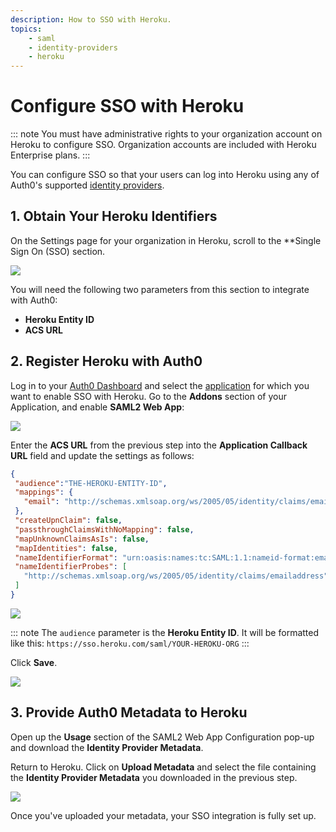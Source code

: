 ```yaml
---
description: How to SSO with Heroku.
topics:
    - saml
    - identity-providers
    - heroku
---
```


# Configure SSO with Heroku

::: note
You must have administrative rights to your organization account on Heroku to configure SSO. Organization accounts are included with Heroku Enterprise plans.
:::

You can configure SSO so that your users can log into Heroku using any of Auth0's supported [identity providers](/identityproviders).

## 1. Obtain Your Heroku Identifiers

On the Settings page for your organization in Heroku, scroll to the **Single Sign On (SSO) section.

![](/media/articles/saml/saml-apps/heroku/heroku-dashboard.png)

You will need the following two parameters from this section to integrate with Auth0:

* __Heroku Entity ID__
* __ACS URL__

## 2. Register Heroku with Auth0

Log in to your [Auth0 Dashboard](${manage_url}/#/applications) and select the [application](/applications) for which you want to enable SSO with Heroku. Go to the __Addons__ section of your Application, and enable __SAML2 Web App__:

![](/media/articles/saml/saml-apps/heroku/auth0-dashboard.png)

Enter the __ACS URL__ from the previous step into the __Application Callback URL__ field and update the settings as follows:

```json
{
 "audience":"THE-HEROKU-ENTITY-ID",
 "mappings": {
   "email": "http://schemas.xmlsoap.org/ws/2005/05/identity/claims/emailaddress"
 },
 "createUpnClaim": false,
 "passthroughClaimsWithNoMapping": false,
 "mapUnknownClaimsAsIs": false,
 "mapIdentities": false,
 "nameIdentifierFormat": "urn:oasis:names:tc:SAML:1.1:nameid-format:emailAddress",
 "nameIdentifierProbes": [
   "http://schemas.xmlsoap.org/ws/2005/05/identity/claims/emailaddress"
 ]
}
```

![](/media/articles/saml/saml-apps/heroku/auth0-dashboard-saml.png)

::: note
The `audience` parameter is the __Heroku Entity ID__. It will be formatted like this: `https://sso.heroku.com/saml/YOUR-HEROKU-ORG`
:::

Click **Save**. 

![](/media/articles/saml/saml-apps/heroku/auth0-dashboard-saml-usage.png)

## 3. Provide Auth0 Metadata to Heroku

Open up the __Usage__ section of the SAML2 Web App Configuration pop-up and download the __Identity Provider Metadata__.

Return to Heroku. Click on __Upload Metadata__ and select the file containing the **Identity Provider Metadata** you downloaded in the previous step.

![](/media/articles/saml/saml-apps/heroku/heroku-dashboard.png)

Once you've uploaded your metadata, your SSO integration is fully set up.